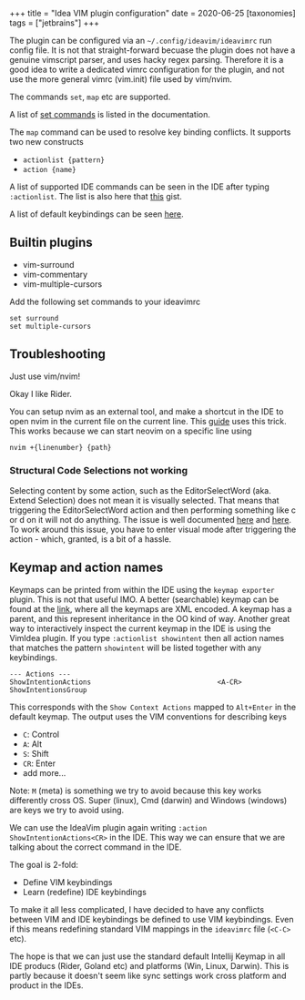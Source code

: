 +++
title = "Idea VIM plugin configuration"
date = 2020-06-25
[taxonomies]
tags = ["jetbrains"]
+++

The plugin can be configured via an `~/.config/ideavim/ideavimrc` run config
file. It is not that straight-forward becuase the plugin does not have a genuine
vimscript parser, and uses hacky regex parsing. Therefore it is a good idea to
write a dedicated vimrc configuration for the plugin, and not use the more
general vimrc (vim.init) file used by vim/nvim.

The commands `set`, `map` etc are supported.

A list of [set commands](https://github.com/JetBrains/ideavim/blob/master/doc/set-commands.md)
is listed in the documentation.

The `map` command can be used to resolve key binding conflicts. It supports two
new constructs

* `actionlist {pattern}`
* `action {name}`

A list of supported IDE commands can be seen in the IDE after typing
`:actionlist`. The list is also here that [this](https://gist.github.com/zchee/9c78f91cc5ad771c1f5d)
gist.

A list of default keybindings can be seen [here](https://github.com/JetBrains/ideavim/blob/master/src/com/maddyhome/idea/vim/package-info.java).
## Builtin plugins

* vim-surround
* vim-commentary
* vim-multiple-cursors

Add the following set commands to your ideavimrc

```vim
set surround
set multiple-cursors
```

## Troubleshooting

Just use vim/nvim!

Okay I like Rider.

You can setup nvim as an external tool, and make a shortcut in the IDE to open
nvim in the current file on the current line. This [guide](https://www.jetbrains.com/help/ruby/using-emacs-as-an-external-editor.html#external-editor)
uses this trick. This works because we can start neovim on a specific line using

```bash
nvim +{linenumber} {path}
```

### Structural Code Selections not working

Selecting content by some action, such as the EditorSelectWord
(aka. Extend Selection) does not mean it is visually selected. That means
that triggering the EditorSelectWord action and then performing something
like c or d on it will not do anything. The issue is well documented [here](https://stackoverflow.com/questions/38126290/intellij-idea-selection-to-ideavim-selection)
and [here](https://youtrack.jetbrains.com/issue/VIM-510). To work around this
issue, you have to enter visual mode after triggering the action - which, granted, is a bit of a hassle.

## Keymap and action names

Keymaps can be printed from within the IDE using the `keymap exporter` plugin.
This is not that useful IMO. A better (searchable) keymap can be found at the
[link](https://github.com/JetBrains/intellij-community/tree/master/platform/platform-resources/src/keymaps),
where all the keymaps are XML encoded. A keymap has a parent, and this represent
inheritance in the OO kind of way. Another great way to interactively inspect
the current keymap in the IDE is using the VimIdea plugin. If you type
`:actionlist showintent` then all action names that matches the pattern
`showintent` will be listed together with any keybindings.

```
--- Actions ---
ShowIntentionActions                               <A-CR>
ShowIntentionsGroup
```

This corresponds with the `Show Context Actions` mapped to `Alt+Enter` in the
default keymap. The output uses the VIM conventions for describing keys

* `C`: Control
* `A`: Alt
* `S`: Shift
* `CR`: Enter
* add more...

Note: `M` (meta) is something we try to avoid because this key works differently
cross OS. Super (linux), Cmd (darwin) and Windows (windows) are keys we try to
avoid using.

We can use the IdeaVim plugin again writing `:action
ShowIntentionActions<CR>` in the IDE. This way we can ensure that we are
talking about the correct command in the IDE.

The goal is 2-fold:

* Define VIM keybindings
* Learn (redefine) IDE keybindings

To make it all less complicated, I have decided to have any conflicts between
VIM and IDE keybindings be defined to use VIM keybindings. Even if this means
redefining standard VIM mappings in the `ideavimrc` file (`<C-C>` etc).

The hope is that we can just use the standard default Intellij Keymap in all IDE
producs (Rider, Goland etc) and platforms (Win, Linux, Darwin). This is partly
because it doesn't seem like sync settings work cross platform and product in
the IDEs.
